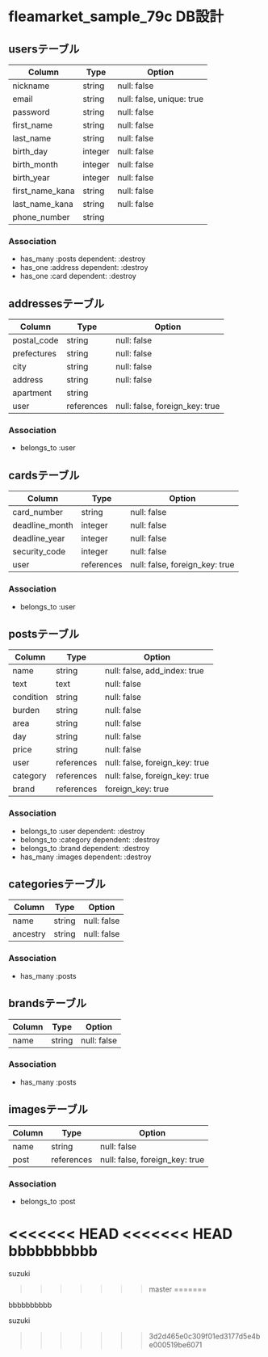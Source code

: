 # fleamarket_sample_79c DB設計
## usersテーブル
|Column|Type|Option|
|------|----|------|
|nickname|string|null: false|
|email|string|null: false, unique: true|
|password|string|null: false|
|first_name|string|null: false|
|last_name|string|null: false|
|birth_day|integer|null: false|
|birth_month|integer|null: false|
|birth_year|integer|null: false|
|first_name_kana|string|null: false|
|last_name_kana|string|null: false|
|phone_number|string||
### Association
- has_many :posts dependent: :destroy
- has_one :address dependent: :destroy
- has_one :card dependent: :destroy

## addressesテーブル
|Column|Type|Option|
|------|----|------|
|postal_code|string|null: false|
|prefectures|string|null: false|
|city|string|null: false|
|address|string|null: false|
|apartment|string||
|user|references|null: false, foreign_key: true|
### Association
- belongs_to :user

## cardsテーブル
|Column|Type|Option|
|------|----|------|
|card_number|string|null: false|
|deadline_month|integer|null: false|
|deadline_year|integer|null: false|
|security_code|integer|null: false|
|user|references|null: false, foreign_key: true|
### Association
- belongs_to :user

## postsテーブル
|Column|Type|Option|
|------|----|------|
|name|string|null: false, add_index: true|
|text|text|null: false|
|condition|string|null: false|
|burden|string|null: false|
|area|string|null: false|
|day|string|null: false|
|price|string|null: false|
|user|references|null: false, foreign_key: true|
|category|references|null: false, foreign_key: true|
|brand|references|foreign_key: true|
### Association
- belongs_to :user dependent: :destroy
- belongs_to :category dependent: :destroy
- belongs_to :brand dependent: :destroy
- has_many :images dependent: :destroy

## categoriesテーブル
|Column|Type|Option|
|------|----|------|
|name|string|null: false|
|ancestry|string|null: false|
### Association
- has_many :posts

## brandsテーブル
|Column|Type|Option|
|------|----|------|
|name|string|null: false|
### Association
- has_many :posts

## imagesテーブル
|Column|Type|Option|
|------|----|------|
|name|string|null: false|
|post|references|null: false, foreign_key: true|
### Association
- belongs_to :post 

<<<<<<< HEAD
<<<<<<< HEAD
bbbbbbbbbb
=======
suzuki
>>>>>>> master
=======

bbbbbbbbbb

suzuki

>>>>>>> 3d2d465e0c309f01ed3177d5e4be000519be6071
